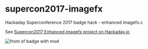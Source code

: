 # supercon2017-imagefx
Hackaday Superconference 2017 badge hack - enhanced imagefx.c

See [Supercon2017 Enhanced imagefx project on Hackaday.io](https://hackaday.io/project/28304-supercon2017-enhanced-imagefx)

![front of badge with mod](https://cdn.hackaday.io/images/9973251512538482659.jpg)
